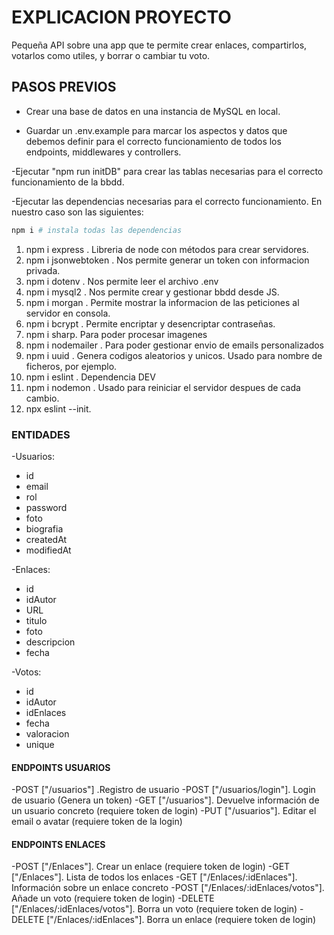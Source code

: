 # EXPLICACION PROYECTO

Pequeña API sobre una app que te permite crear enlaces, compartirlos, votarlos como utiles, y borrar o cambiar tu voto.

## PASOS PREVIOS

- Crear una base de datos en una instancia de MySQL en local.

- Guardar un .env.example para marcar los aspectos y datos que debemos definir para el correcto funcionamiento de todos los endpoints, middlewares y controllers.

-Ejecutar "npm run initDB" para crear las tablas necesarias para el correcto funcionamiento de la bbdd.

-Ejecutar las dependencias necesarias para el correcto funcionamiento. En nuestro caso son las siguientes:

```bash
npm i # instala todas las dependencias
```

1.  npm i express . Libreria de node con métodos para crear servidores.
2.  npm i jsonwebtoken . Nos permite generar un token con informacion privada.
3.  npm i dotenv . Nos permite leer el archivo .env
4.  npm i mysql2 . Nos permite crear y gestionar bbdd desde JS.
5.  npm i morgan . Permite mostrar la informacion de las peticiones al servidor en consola.
6.  npm i bcrypt . Permite encriptar y desencriptar contraseñas.
7.  npm i sharp. Para poder procesar imagenes
8.  npm i nodemailer . Para poder gestionar envio de emails personalizados
9. npm i uuid . Genera codigos aleatorios y unicos. Usado para nombre de ficheros, por ejemplo.
10. npm i eslint . Dependencia DEV
11. npm i nodemon . Usado para reiniciar el servidor despues de cada cambio.
12. npx eslint --init.

### ENTIDADES

-Usuarios:

- id
- email
- rol
- password
- foto
- biografia
- createdAt
- modifiedAt

-Enlaces:

- id
- idAutor
- URL
- titulo
- foto
- descripcion
- fecha

-Votos:

- id
- idAutor
- idEnlaces
- fecha
- valoracion
- unique

#### ENDPOINTS USUARIOS

-POST ["/usuarios"] .Registro de usuario
-POST ["/usuarios/login"]. Login de usuario (Genera un token)
-GET ["/usuarios"]. Devuelve información de un usuario concreto (requiere token de login)
-PUT ["/usuarios"]. Editar el email o avatar (requiere token de la login)

#### ENDPOINTS ENLACES

-POST ["/Enlaces"]. Crear un enlace (requiere token de login)
-GET ["/Enlaces"]. Lista de todos los enlaces
-GET ["/Enlaces/:idEnlaces"]. Información sobre un enlace concreto
-POST ["/Enlaces/:idEnlaces/votos"]. Añade un voto (requiere token de login)
-DELETE ["/Enlaces/:idEnlaces/votos"]. Borra un voto (requiere token de login)
-DELETE ["/Enlaces/:idEnlaces"]. Borra un enlace (requiere token de login)
